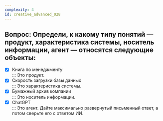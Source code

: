 ```yaml
---
complexity: 4
id: creative_advanced_028
---
```

## Вопрос: Определи, к какому типу понятий — продукт, характеристика системы, носитель информации, агент — относятся следующие объекты:

- [x] Книга по менеджменту  
  ::: Это продукт.  
- [x] Скорость загрузки базы данных  
  ::: Это характеристика системы.  
- [x] Бумажный архив компании  
  ::: Это носитель информации.  
- [x] ChatGPT  
  ::: Это агент. Дайте максимально развернутый письменный ответ, а потом сверьте его с ответом ИИ.
